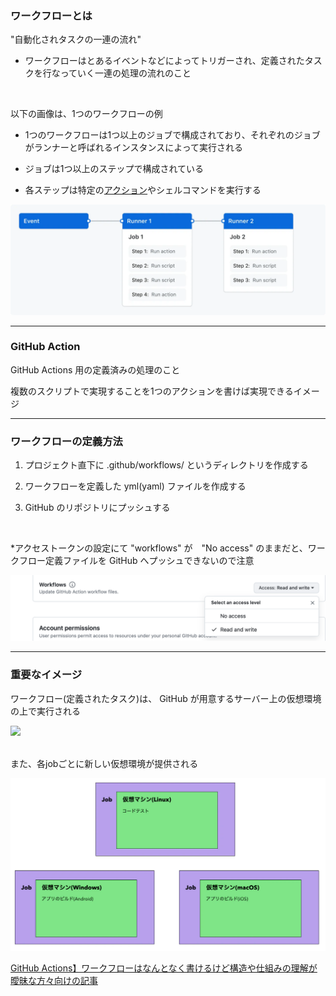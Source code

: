 ### ワークフローとは

"自動化されタスクの一連の流れ"
- ワークフローはとあるイベントなどによってトリガーされ、定義されたタスクを行なっていく一連の処理の流れのこと

<br>

以下の画像は、1つのワークフローの例

- 1つのワークフローは1つ以上のジョブで構成されており、それぞれのジョブがランナーと呼ばれるインスタンスによって実行される

 - ジョブは1つ以上のステップで構成されている

 - 各ステップは特定の[アクション](#action)やシェルコマンドを実行する

<img src="./img/overview-actions-simple.webp" />

---
<div id="action"></div>

### GitHub Action

GitHub Actions 用の定義済みの処理のこと

複数のスクリプトで実現することを1つのアクションを書けば実現できるイメージ

---

### ワークフローの定義方法

1. プロジェクト直下に .github/workflows/ というディレクトリを作成する

2. ワークフローを定義した yml(yaml) ファイルを作成する

3. GitHub のリポジトリにプッシュする

<br>

\*アクセストークンの設定にて "workflows" が　"No access" のままだと、ワークフロー定義ファイルを GitHub へプッシュできないので注意

<img src="./img/github-actions-setting.png" />

---

### 重要なイメージ

ワークフロー(定義されたタスク)は、 GitHub が用意するサーバー上の仮想環境の上で実行される

<img src="./img/github-actions-image.png" />

<br>
<br>

また、各jobごとに新しい仮想環境が提供される

<img src="./img/github-actions-image2.png.webp" />

[GitHub Actions】ワークフローはなんとなく書けるけど構造や仕組みの理解が曖昧な方々向けの記事](https://qiita.com/suzuki0430/items/951ed9753c04743537cc)